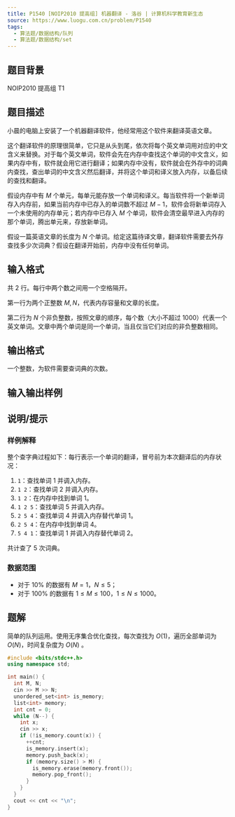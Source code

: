 ```yaml
---
title: P1540 [NOIP2010 提高组] 机器翻译 - 洛谷 | 计算机科学教育新生态
source: https://www.luogu.com.cn/problem/P1540
tags:
  - 算法题/数据结构/队列
  - 算法题/数据结构/set
---
```


## 题目背景

NOIP2010 提高组 T1

## 题目描述

小晨的电脑上安装了一个机器翻译软件，他经常用这个软件来翻译英语文章。

这个翻译软件的原理很简单，它只是从头到尾，依次将每个英文单词用对应的中文含义来替换。对于每个英文单词，软件会先在内存中查找这个单词的中文含义，如果内存中有，软件就会用它进行翻译；如果内存中没有，软件就会在外存中的词典内查找，查出单词的中文含义然后翻译，并将这个单词和译义放入内存，以备后续的查找和翻译。

假设内存中有 $M$ 个单元，每单元能存放一个单词和译义。每当软件将一个新单词存入内存前，如果当前内存中已存入的单词数不超过 $M-1$，软件会将新单词存入一个未使用的内存单元；若内存中已存入 $M$ 个单词，软件会清空最早进入内存的那个单词，腾出单元来，存放新单词。

假设一篇英语文章的长度为 $N$ 个单词。给定这篇待译文章，翻译软件需要去外存查找多少次词典？假设在翻译开始前，内存中没有任何单词。

## 输入格式

共 $2$ 行。每行中两个数之间用一个空格隔开。

第一行为两个正整数 $M,N$，代表内存容量和文章的长度。

第二行为 $N$ 个非负整数，按照文章的顺序，每个数（大小不超过 $1000$）代表一个英文单词。文章中两个单词是同一个单词，当且仅当它们对应的非负整数相同。

## 输出格式

一个整数，为软件需要查词典的次数。

## 输入输出样例

## 说明/提示

### 样例解释

整个查字典过程如下：每行表示一个单词的翻译，冒号前为本次翻译后的内存状况：

1. `1`：查找单词 1 并调入内存。
2. `1 2`：查找单词 2 并调入内存。
3. `1 2`：在内存中找到单词 1。
4. `1 2 5`：查找单词 5 并调入内存。
5. `2 5 4`：查找单词 4 并调入内存替代单词 1。
6. `2 5 4`：在内存中找到单词 4。
7. `5 4 1`：查找单词 1 并调入内存替代单词 2。

共计查了 $5$ 次词典。

### 数据范围

- 对于 $10\%$ 的数据有 $M=1$，$N \leq 5$；
- 对于 $100\%$ 的数据有 $1 \leq M \leq 100$，$1 \leq N \leq 1000$。

## 题解
简单的队列运用。使用无序集合优化查找，每次查找为 $O(1)$，遍历全部单词为 $O(N)$，时间复杂度为 $O(N)$ 。

```cpp
#include <bits/stdc++.h>
using namespace std;

int main() {
  int M, N;
  cin >> M >> N;
  unordered_set<int> is_memory;
  list<int> memory;
  int cnt = 0;
  while (N--) {
    int x;
    cin >> x;
    if (!is_memory.count(x)) {
      ++cnt;
      is_memory.insert(x);
      memory.push_back(x);
      if (memory.size() > M) {
        is_memory.erase(memory.front());
        memory.pop_front();
      }
    }
  }
  cout << cnt << "\n";
}
```
